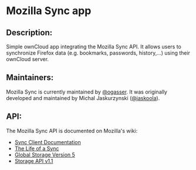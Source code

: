Mozilla Sync app
================

Description:
------------
Simple ownCloud app integrating the Mozilla Sync API.
It allows users to synchronize Firefox data (e.g. bookmarks, passwords, history,...) using their ownCloud server.

Maintainers:
------------
Mozilla Sync is currently maintained by [@ogasser](https://github.com/ogasser).
It was originally developed and maintained by Michal Jaskurzynski ([@jaskoola](https://github.com/jaskoola)).

API:
----
The Mozilla Sync API is documented on Mozilla's wiki:
* [Sync Client Documentation](http://docs.services.mozilla.com/sync/index.html)
* [The Life of a Sync](http://docs.services.mozilla.com/sync/lifeofasync.html)
* [Global Storage Version 5](http://docs.services.mozilla.com/sync/storageformat5.html)
* [Storage API v1.1](http://docs.services.mozilla.com/storage/apis-1.1.html)
